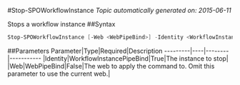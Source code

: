 #Stop-SPOWorkflowInstance
*Topic automatically generated on: 2015-06-11*

Stops a workflow instance
##Syntax
```powershell
Stop-SPOWorkflowInstance [-Web <WebPipeBind>] -Identity <WorkflowInstancePipeBind>
```


##Parameters
Parameter|Type|Required|Description
---------|----|--------|-----------
|Identity|WorkflowInstancePipeBind|True|The instance to stop|
|Web|WebPipeBind|False|The web to apply the command to. Omit this parameter to use the current web.|
<!-- Ref: 770B303B63B10D64F2294EB3B30E9415 -->